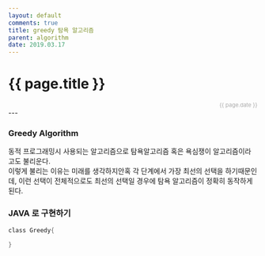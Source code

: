 ```yaml
---
layout: default
comments: true
title: greedy 탐욕 알고리즘
parent: algorithm
date: 2019.03.17
---
```


<h1>{{ page.title }}</h1>  
<div style="text-align:right; font-size:11px; color:#aaa">{{ page.date }} </div>
---

### Greedy Algorithm
동적 프로그래밍시 사용되는 알고리즘으로 탐욕알고리즘 혹은 욕심쟁이 알고리즘이라고도 불리운다.   
이렇게 불리는 이유는 미래를 생각하지안혹 각 단계에서 가장 최선의 선택을 하기때문인데, 이런 선택이 전체적으로도 최선의 선택일 경우에 탐욕 알고리즘이 정확히 동작하게된다.

### JAVA 로 구현하기

```c
class Greedy{

}

```
